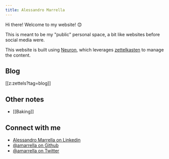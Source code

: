 ```yaml
---
title: Alessandro Marrella
---
```


Hi there! Welcome to my website! 😊

This is meant to be my "public" personal space, a bit like websites before social media were.  

This website is built using [Neuron](https://neuron.zettel.page/), which leverages [zettelkasten](https://en.wikipedia.org/wiki/Zettelkasten) to manage the content.

## Blog
[[z:zettels?tag=blog]]

## Other notes
- [[Baking]]


## Connect with me
- [Alessandro Marrella on Linkedin](https://www.linkedin.com/in/alessandromarrella) 
- [@amarrella on Github](https://github.com/amarrella) 
- [@amarrella on Twitter](https://twitter.com/amarrella)